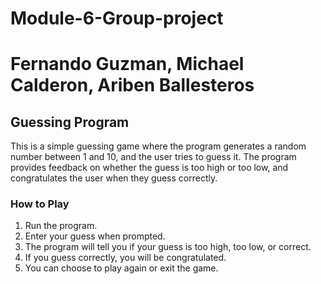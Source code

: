 # Module-6-Group-project

# Fernando Guzman, Michael Calderon, Ariben Ballesteros

## Guessing Program

This is a simple guessing game where the program generates a random number between 1 and 10, and the user tries to guess it. The program provides feedback on whether the guess is too high or too low, and congratulates the user when they guess correctly.

### How to Play

1. Run the program.
2. Enter your guess when prompted.
3. The program will tell you if your guess is too high, too low, or correct.
4. If you guess correctly, you will be congratulated.
5. You can choose to play again or exit the game.

